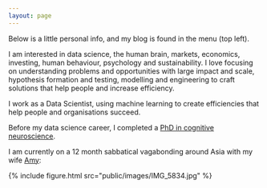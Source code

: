 ```yaml
---
layout: page
---
```


Below is a little personal info, and my blog is found in the menu (top left).

I am interested in data science, the human brain, markets, economics, investing, human behaviour, psychology and sustainability. I love focusing on understanding problems and opportunities with large impact and scale, hypothesis formation and testing, modelling and engineering to craft solutions that help people and increase efficiency. 

I work as a Data Scientist, using machine learning to create efficiencies that help people and organisations succeed.

Before my data science career, I completed a [PhD in cognitive neuroscience][1].

I am currently on a 12 month sabbatical vagabonding around Asia with my wife [Amy][2]:

{% include figure.html src="public/images/IMG_5834.jpg" %}

[1]: http://dpnewman.com/publications/
[2]: https://amyquinton.github.io/